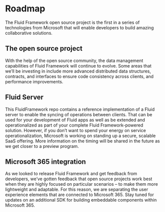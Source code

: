 # Roadmap

The Fluid Framework open source project is the first in a series of technologies from Microsoft that will enable developers to build amazing collaborative solutions.

## The open source project

With the help of the open source community, the data management capabilities of Fluid Framework will continue to evolve. Some areas that we’ll be investing in include more advanced distributed data structures, contracts, and interfaces to ensure code consistency across clients, and performance improvements.

## Fluid Server

This FluidFramework repo contains a reference implementation of a Fluid server to enable the syncing of operations between clients. That can be used for your development of Fluid apps as well as be extended and operationalized as part of your complete Fluid Framework-powered solution. However, if you don’t want to spend your energy on service operationalization, Microsoft is working on standing up a secure, scalable SaaS offering. More information on the timing will be shared in the future as we get closer to a preview program.

## Microsoft 365 integration

As we looked to release Fluid Framework and get feedback from developers, we’ve gotten feedback that open source projects work best when they are highly focused on particular scenarios – to make them more lightweight and adaptable.  For this reason, we are separating the user experience elements that are connected to Microsoft 365. Stay tuned for updates on an additional SDK for building embeddable components within Microsoft 365.
